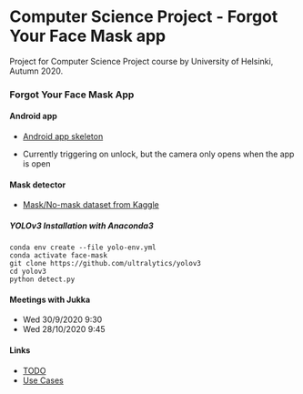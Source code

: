 # Computer Science Project - Forgot Your Face Mask app

Project for Computer Science Project course by University of Helsinki, Autumn 2020.

### Forgot Your Face Mask App

#### Android app

- [Android app skeleton](AndroidApp/)

- Currently triggering on unlock, but the camera only opens when the app is open

#### Mask detector

- [Mask/No-mask dataset from Kaggle](https://www.kaggle.com/alexandralorenzo/maskdetection)

##### YOLOv3 Installation with Anaconda3

```
conda env create --file yolo-env.yml
conda activate face-mask
git clone https://github.com/ultralytics/yolov3
cd yolov3
python detect.py
````

#### Meetings with Jukka

- Wed 30/9/2020 9:30
- Wed 28/10/2020 9:45

#### Links

- [TODO](doc/TODO.md)
- [Use Cases](doc/Use_Cases.md)

